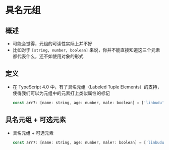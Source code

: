 # 具名元组

## 概述

+ 可能会觉得，元组的可读性实际上并不好
+ 比如对于 `[string, number, boolean]` 来说，你并不能直接知道这三个元素都代表什么，还不如使用对象的形式


## 定义

+ 在 TypeScript 4.0 中，有了具名元组（Labeled Tuple Elements）的支持，使得我们可以为元组中的元素打上类似属性的标记

  ```js
  const arr7: [name: string, age: number, male: boolean] = ['linbudu', 599, true];
  ```

## 具名元组 + 可选元素

+ 具名元组 + 可选元素

  ```js
  const arr7: [name: string, age: number, male?: boolean] = ['linbudu', 599, true];
  ```

